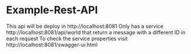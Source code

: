 # Example-Rest-API
This api will be deploy in http://localhost:8081
Only has a service http://localhost:8081/api/world that return a message with a different ID in each request
To check the service properties visit http://localhost:8081/swagger-ui.html

